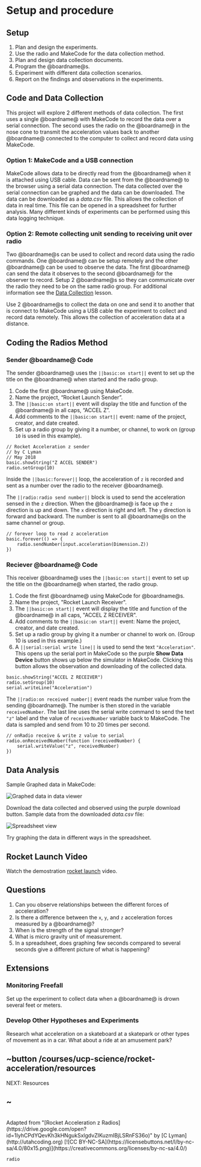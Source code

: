 # Setup and procedure

## Setup

1. Plan and design the experiments.
2. Use the radio and MakeCode for the data collection method. 
3. Plan and design data collection documents.
4. Program the @boardname@s.
5. Experiment with different data collection scenarios.
6. Report on the findings and observations in the experiments.

## Code and Data Collection

This project will explore 2 different methods of data collection. The first uses a single @boardname@ with MakeCode to record the data over a serial connection. The second uses the radio on the @boardname@ in the nose cone to transmit the acceleration values back to another @boardname@ connected to the computer to collect and record data using MakeCode.

### Option 1: MakeCode and a USB connection

MakeCode allows data to be directly read from the @boardname@ when it is attached using USB cable. Data can be sent from the @boardname@ to the browser using a serial data connection. The data collected over the serial connection can be graphed and the data can be downloaded. The data can be downloaded as a _data.csv_ file. This allows the collection of data in real time. This file can be opened in a spreadsheet for further analysis. Many different kinds of experiments can be performed using this data logging technique.

### Option 2: Remote collecting unit sending to receiving unit over radio

Two @boardname@s can be used to collect and record data using the radio commands. One @boardname@ can be setup remotely and the other @boardname@ can be used to observe the data. The first @boardname@ can send the data it observes to the second @boardname@ for the observer to record. Setup 2 @boardname@s so they can communicate over the radio they need to be on the same radio group. For additional information see the [Data Collection](/courses/ucp-science/data-collection) lesson.

Use 2 @boardname@s to collect the data on one and send it to another that is connect to MakeCode using a USB cable the experiment to collect and record data remotely. This allows the collection of acceleration data at a distance.

## Coding the Radios Method

### Sender @boardname@ Code

The sender @boardname@ uses the ``||basic:on start||`` event to set up the title on the  @boardname@ when started and the radio group.

1. Code the first @boardname@ using MakeCode.
2. Name the project, “Rocket Launch Sender”.
3. The ``||basic:on start||`` event will display the title and function of the @boardname@ in all caps, “ACCEL Z”.
4. Add comments to the ``||basic:on start||`` event: name of the project, creator, and date created.
5. Set up a radio group by giving it a number, or channel, to work on (group `10` is used in this example).

```blocks
// Rocket Acceleration z sender
// by C Lyman
// May 2018
basic.showString("Z ACCEL SENDER")
radio.setGroup(10)
```

Inside the ``||basic:forever||`` loop, the acceleration of ``z`` is recorded and sent as a number over the radio to the receiver @boardname@.

The ``||radio:radio send number||`` block is used to send the acceleration sensed in the ``z`` direction. When the  @boardname@ is face up the ``z`` direction is up and down. The ``x`` direction is right and left. The ``y`` direction is forward and backward. The number is sent to all @boardname@s on the same channel or group.

```blocks
// forever loop to read z acceleration
basic.forever(() => {
    radio.sendNumber(input.acceleration(Dimension.Z))
})
```

### Reciever @boardname@ Code

This receiver @boardname@ uses the ``||basic:on start||`` event to set up the title on the  @boardname@ when started, the radio group.

1. Code the first @boardname@ using MakeCode for @boardname@s.
2. Name the project, "Rocket Launch Receiver".
3. The ``||basic:on start||`` event will display the title and function of the  @boardname@ in all caps, "ACCEL Z RECEIVER".
4. Add comments to the ``||basic:on start||`` event: Name the project, creator, and date created.
5. Set up a radio group by giving it a number or channel to work on. (Group 10 is used in this example.)
6. A ``||serial:serial write line||`` is used to send the text ``"Acceleration"``. This opens up the serial port in MakeCode so the purple **Show Data Device** button shows up below the simulator in MakeCode. Clicking this button allows the observation and downloading of the collected data.

```blocks
basic.showString("ACCEL Z RECEIVER")
radio.setGroup(10)
serial.writeLine("Acceleration")
```

The ``||radio:on received number||`` event reads the number value from the sending @boardname@. The number is then stored in the variable ``receivedNumber``. The last line uses the serial write command to send the text ``"z"`` label and the value of ``receivedNumber`` variable back to MakeCode. The data is sampled and send from 10 to 20 times per second.

```blocks
// onRadio receive & write z value to serial
radio.onReceivedNumber(function (receivedNumber) {
    serial.writeValue("z", receivedNumber)
})
```

## Data Analysis

Sample Graphed data in MakeCode:

![Graphed data in data viewer](/static/courses/ucp-science/rocket-acceleration/graphed-data.jpg)

Download the data collected and observed using the purple download button.
Sample data from the downloaded _data.csv_ file:

![Spreadsheet view](/static/courses/ucp-science/rocket-acceleration/spreadsheet-view.jpg)

Try graphing the data in different ways in the spreadsheet.

## Rocket Launch Video

Watch the demostration [rocket launch](https://drive.google.com/open?id=10h-uL7ajoS4_M7vZWW5LqdqSgt7PCj7Q) video.

## Questions

1. Can you observe relationships between the different forces of acceleration?
2. Is there a difference between the ``x``, ``y``, and ``z`` acceleration forces measured by a  @boardname@?
3. When is the strength of the signal stronger?
4. What is micro gravity unit of measurement.
5. In a spreadsheet, does graphing few seconds compared to several seconds give a different picture of what is happening?

## Extensions

### Monitoring Freefall

Set up the experiment to collect data when a @boardname@ is drown several feet or meters. 

### Develop Other Hypotheses and Experiments

Research what acceleration on a skateboard at a skatepark or other types of movement as in a car. What about a ride at an amusement park?

## ~button /courses/ucp-science/rocket-acceleration/resources
NEXT: Resources
## ~

<br/>
Adapted from "[Rocket Acceleration z Radios](https://drive.google.com/open?id=1IyhCPdYQevKh3kHNgukSxlgdvZIKuzmIBjLSRnFS36o)" by [C Lyman](http://utahcoding.org) [![CC BY-NC-SA](https://licensebuttons.net/l/by-nc-sa/4.0/80x15.png)](https://creativecommons.org/licenses/by-nc-sa/4.0/)

```package
radio
```